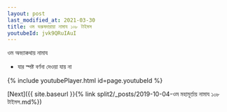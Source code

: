 ```yaml
---
layout: post
last_modified_at: 2021-03-30
title: ওম ভরুষদারায়া নামায ১০৮ টাইমস
youtubeId: jvk9QRuIAuI
---
```

 
 
 ওম অভ্যাকথায় নামায  
 
 -  যার স্পষ্ট বর্ণনা দেওয়া যায় না 
 
  
 
  
 
 
 
 
 
 


{% include youtubePlayer.html id=page.youtubeId %}
 
[Next]({{ site.baseurl }}{% link  split2/_posts/2019-10-04-ওম মহামূর্তায় নামায ১০৮ টাইমস.md%})
 
